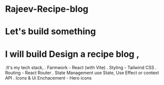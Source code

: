 # Rajeev-Recipe-blog

# Let's build something 
# I will build Design a recipe blog ,
.It's my tech stack, 
. Farmwork - React (with Vite)
. Styling - Tailwind CSS
. Routing - React Router 
. State Management use State, Use Effect or context API
. Icons & Ui Enchacement - Hero icons 
